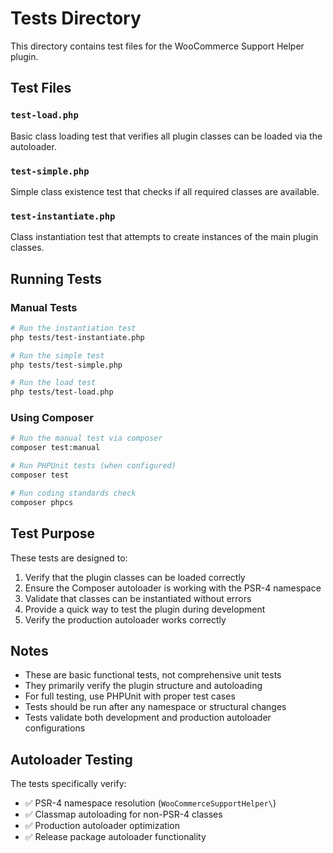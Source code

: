 # Tests Directory

This directory contains test files for the WooCommerce Support Helper plugin.

## Test Files

### `test-load.php`
Basic class loading test that verifies all plugin classes can be loaded via the autoloader.

### `test-simple.php`
Simple class existence test that checks if all required classes are available.

### `test-instantiate.php`
Class instantiation test that attempts to create instances of the main plugin classes.

## Running Tests

### Manual Tests
```bash
# Run the instantiation test
php tests/test-instantiate.php

# Run the simple test
php tests/test-simple.php

# Run the load test
php tests/test-load.php
```

### Using Composer
```bash
# Run the manual test via composer
composer test:manual

# Run PHPUnit tests (when configured)
composer test

# Run coding standards check
composer phpcs
```

## Test Purpose

These tests are designed to:
1. Verify that the plugin classes can be loaded correctly
2. Ensure the Composer autoloader is working with the PSR-4 namespace
3. Validate that classes can be instantiated without errors
4. Provide a quick way to test the plugin during development
5. Verify the production autoloader works correctly

## Notes

- These are basic functional tests, not comprehensive unit tests
- They primarily verify the plugin structure and autoloading
- For full testing, use PHPUnit with proper test cases
- Tests should be run after any namespace or structural changes
- Tests validate both development and production autoloader configurations

## Autoloader Testing

The tests specifically verify:
- ✅ PSR-4 namespace resolution (`WooCommerceSupportHelper\`)
- ✅ Classmap autoloading for non-PSR-4 classes
- ✅ Production autoloader optimization
- ✅ Release package autoloader functionality
